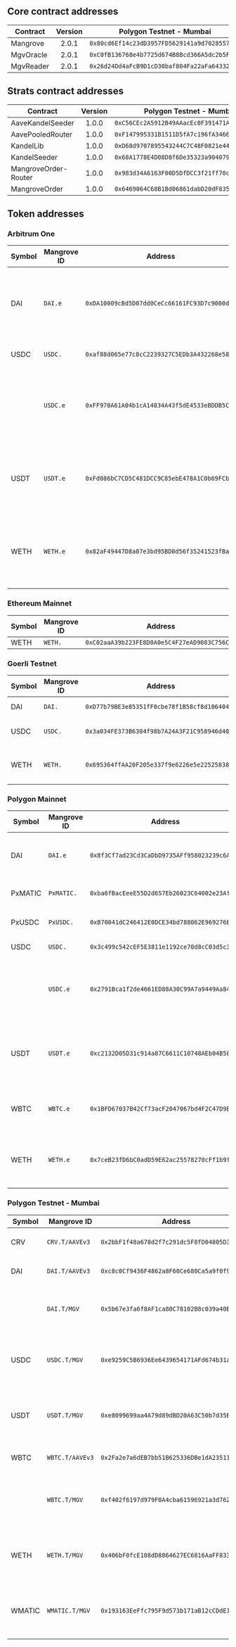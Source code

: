 <!-- GENERATED DO NOT EDIT - see addresses-to-md.js -->

## Core contract addresses

| Contract | Version | Polygon Testnet - Mumbai |
| --- | :---: | --- |
| Mangrove | 2.0.1 | `0x80cd6Ef14c23dD3957FD5629141a9d7028557c39` |
| MgvOracle | 2.0.1 | `0xC0fB136768e4b7725d674B8Bcd366A5dc2b5F976` |
| MgvReader | 2.0.1 | `0x26d24Dd4aFcB9D1cD30baf804Fa22aFa643327CD` |


## Strats contract addresses

| Contract | Version | Polygon Testnet - Mumbai |
| --- | :---: | --- |
| AaveKandelSeeder | 1.0.0 | `0xC56CEc2A5912B49AAacEc0F391471Aeb4eb8D9D2` |
| AavePooledRouter | 1.0.0 | `0xF147995331B1511D5fA7c196fA3466d647142C5e` |
| KandelLib | 1.0.0 | `0xD68d9707895543244C7C48F0821e445826E12cd1` |
| KandelSeeder | 1.0.0 | `0x68A1778E4D08D8f6De35323a9040791CE8E9EF4C` |
| MangroveOrder-Router | 1.0.0 | `0x983d34A6163F00D5DfDCC3f21ff70cECa2a8643D` |
| MangroveOrder | 1.0.0 | `0x6469064C68B1Bd06861dabD20dF835Fa71Dff695` |


## Token addresses

### Arbitrum One

| Symbol | Mangrove ID | Address | Comment |
| --- | --- | --- | --- |
| DAI | `DAI.e` | `0xDA10009cBd5D07dd0CeCc66161FC93D7c9000da1` | DAI bridged from Ethereum using Arbitrum's canonical bridge. |
| USDC | `USDC.` | `0xaf88d065e77c8cC2239327C5EDb3A432268e5831` | Native USDC by Circle. |
|  | `USDC.e` | `0xFF970A61A04b1cA14834A43f5dE4533eBDDB5CC8` | USDC bridged from Ethereum using Arbitrum's canonical bridge. |
| USDT | `USDT.e` | `0xFd086bC7CD5C481DCC9C85ebE478A1C0b69FCbb9` | USDT bridged from Ethereum using Arbitrum's canonical bridge. |
| WETH | `WETH.e` | `0x82aF49447D8a07e3bd95BD0d56f35241523fBab1` | WETH bridged from Ethereum using Arbitrum's canonical bridge. |


### Ethereum Mainnet

| Symbol | Mangrove ID | Address | Comment |
| --- | --- | --- | --- |
| WETH | `WETH.` | `0xC02aaA39b223FE8D0A0e5C4F27eAD9083C756Cc2` |  |


### Goerli Testnet

| Symbol | Mangrove ID | Address | Comment |
| --- | --- | --- | --- |
| DAI | `DAI.` | `0xD77b79BE3e85351fF0cbe78f1B58cf8d1064047C` | Test DAI on Goerli. |
| USDC | `USDC.` | `0x3a034FE373B6304f98b7A24A3F21C958946d4075` | Unverified test USDC on Goerli. |
| WETH | `WETH.` | `0x695364ffAA20F205e337f9e6226e5e22525838d9` | Unverified test WETH on Goerli. |


### Polygon Mainnet

| Symbol | Mangrove ID | Address | Comment |
| --- | --- | --- | --- |
| DAI | `DAI.e` | `0x8f3Cf7ad23Cd3CaDbD9735AFf958023239c6A063` | Bridged DAI from Ethereum. Likely bridged by Polygon's FxPortal/Mapper. |
| PxMATIC | `PxMATIC.` | `0xba6fBacEeeE55D2d657Eb26023C64002e23Af5E8` | Test MATIC deployed by Mangrove DAO |
| PxUSDC | `PxUSDC.` | `0xB70041dC246412E0DCE34bd788062E969276E737` | Test USDC deployed by Mangrove DAO |
| USDC | `USDC.` | `0x3c499c542cEF5E3811e1192ce70d8cC03d5c3359` | Native USDC by Circle. |
|  | `USDC.e` | `0x2791Bca1f2de4661ED88A30C99A7a9449Aa84174` | Bridged USDC from Ethereum. Not issued by Circle. Likely bridged by Polygon's FxPortal/Mapper. |
| USDT | `USDT.e` | `0xc2132D05D31c914a87C6611C10748AEb04B58e8F` | Bridged USDT from Ethereum. Not issued by Tether. Likely bridged by Polygon's FxPortal/Mapper. |
| WBTC | `WBTC.e` | `0x1BFD67037B42Cf73acF2047067bd4F2C47D9BfD6` | Bridged WBTC from Ethereum. Likely bridged by Polygon's FxPortal/Mapper. |
| WETH | `WETH.e` | `0x7ceB23fD6bC0adD59E62ac25578270cFf1b9f619` | Native ETH bridged from Ethereum. Likely bridged by Polygon's FxPortal/Mapper. |


### Polygon Testnet - Mumbai

| Symbol | Mangrove ID | Address | Comment |
| --- | --- | --- | --- |
| CRV | `CRV.T/AAVEv3` | `0x2bbF1f48a678d2f7c291dc5F8fD04805D34F485f` | AAVE v3 testnet CRV |
| DAI | `DAI.T/AAVEv3` | `0xc8c0Cf9436F4862a8F60Ce680Ca5a9f0f99b5ded` | AAVE v3 testnet DAI |
|  | `DAI.T/MGV` | `0x5b67e3fa6f8AF1ca80C78102B8c039a40B96689E` | Test DAI deployed by Mangrove DAO |
| USDC | `USDC.T/MGV` | `0xe9259C5B6936Ee6439654171AFd674b31a533985` | Test USDC deployed by Mangrove DAO |
| USDT | `USDT.T/MGV` | `0xe8099699aa4A79d89dBD20A63C50b7d35ED3CD9e` | Test USDT deployed by Mangrove DAO |
| WBTC | `WBTC.T/AAVEv3` | `0x2Fa2e7a6dEB7bb51B625336DBe1dA23511914a8A` | AAVE v3 testnet WBTC |
|  | `WBTC.T/MGV` | `0xf402f6197d979F0A4cba61596921a3d762520570` | Test WBTC deployed by Mangrove DAO |
| WETH | `WETH.T/MGV` | `0x406bF0fcE108dD8864627EC6816AaFF8336f8231` | Test WETH deployed by Mangrove DAO |
| WMATIC | `WMATIC.T/MGV` | `0x193163EeFfc795F9d573b171aB12cCDdE10392e8` | Test WMATIC deployed by Mangrove DAO |
